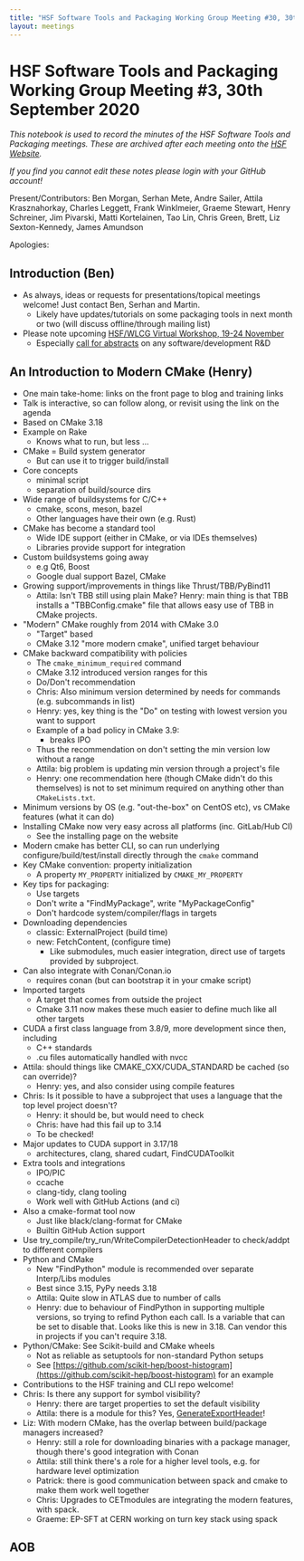 ```yaml
---
title: "HSF Software Tools and Packaging Working Group Meeting #30, 30th September 2020"
layout: meetings
---
```

# HSF Software Tools and Packaging Working Group Meeting #3, 30th September 2020

*This notebook is used to record the minutes of the HSF Software Tools and Packaging meetings. These are archived after each meeting onto the [HSF Website](https://hepsoftwarefoundation.org).*

*If you find you cannot edit these notes please login with your GitHub account!*

Present/Contributors: Ben Morgan, Serhan Mete, Andre Sailer, Attila Krasznahorkay, Charles Leggett, Frank Winklmeier, Graeme Stewart, Henry Schreiner, Jim Pivarski, Matti Kortelainen, Tao Lin, Chris Green, Brett, Liz Sexton-Kennedy, James Amundson

Apologies: 

## Introduction (Ben)
- As always, ideas or requests for presentations/topical meetings welcome! Just contact Ben, Serhan and Martin.
    - Likely have updates/tutorials on some packaging tools in next month or two (will discuss offline/through mailing list)
- Please note upcoming [HSF/WLCG Virtual Workshop, 19-24 November](https://indico.cern.ch/event/941278/)
    - Especially [call for abstracts](https://indico.cern.ch/event/941278/abstracts/) on any software/development R&D


## An Introduction to Modern CMake (Henry)
- One main take-home: links on the front page to blog and training links
- Talk is interactive, so can follow along, or revisit using the link on the agenda
- Based on CMake 3.18
- Example on Rake
    - Knows what to run, but less ...
- CMake = Build system generator
    - But can use it to trigger build/install
- Core concepts
    - minimal script
    - separation of build/source dirs
- Wide range of buildsystems for C/C++
    - cmake, scons, meson, bazel 
    - Other languages have their own (e.g. Rust)
- CMake has become a standard tool
    - Wide IDE support (either in CMake, or via IDEs themselves)
    - Libraries provide support for integration
- Custom buildsystems going away
    - e.g Qt6, Boost
    - Google dual support Bazel, CMake
- Growing support/improvements in things like Thrust/TBB/PyBind11
    - Attila: Isn't TBB still using plain Make? Henry: main thing is that TBB installs a "TBBConfig.cmake" file that allows easy use of TBB in CMake projects.
- "Modern" CMake roughly from 2014 with CMake 3.0
    - "Target" based
    - CMake 3.12 "more modern cmake", unified target behaviour
- CMake backward compatibility with policies
    - The `cmake_minimum_required` command
    - CMake 3.12 introduced version ranges for this
    - Do/Don't recommendation
    - Chris: Also minimum version determined by needs for commands (e.g. subcommands in list)
    - Henry: yes, key thing is the "Do" on testing with lowest version you want to support
    - Example of a bad policy in CMake 3.9:
        - breaks IPO
    - Thus the recommendation on don't setting the min version low without a range
    - Attila: big problem is updating min version through a project's file
    - Henry: one recommendation here (though CMake didn't do this themselves) is not to set minimum required on anything other than `CMakeLists.txt`.
- Minimum versions by OS (e.g. "out-the-box" on CentOS etc), vs CMake features (what it can do)
- Installing CMake now very easy across all platforms (inc. GitLab/Hub CI)
    - See the installing page on the website
- Modern cmake has better CLI, so can run underlying configure/build/test/install directly through the `cmake` command
- Key CMake convention: property initialization
    - A property `MY_PROPERTY` initialized by `CMAKE_MY_PROPERTY`
- Key tips for packaging:
    - Use targets
    - Don't write a "FindMyPackage", write "MyPackageConfig"
    - Don't hardcode system/compiler/flags in targets
- Downloading dependencies
    - classic: ExternalProject (build time)
    - new: FetchContent, (configure time)
        - Like submodules, much easier integration, direct use of targets provided by subproject.
- Can also integrate with Conan/Conan.io
    - requires conan (but can bootstrap it in your cmake script)
- Imported targets
    - A target that comes from outside the project
    - Cmake 3.11 now makes these much easier to define much like all other targets
- CUDA a first class language from 3.8/9, more development since then, including
    - C++ standards
    - .cu files automatically handled with nvcc
- Attila: should things like CMAKE_CXX/CUDA_STANDARD be cached (so can override)?
    - Henry: yes, and also consider using compile features
- Chris: Is it possible to have a subproject that uses a language that the top level project doesn't?
    - Henry: it should be, but would need to check
    - Chris: have had this fail up to 3.14
    - To be checked!
- Major updates to CUDA support in 3.17/18
    - architectures, clang, shared cudart, FindCUDAToolkit
- Extra tools and integrations
    - IPO/PIC
    - ccache
    - clang-tidy, clang tooling
    - Work well with GitHub Actions (and ci)
- Also a cmake-format tool now
    - Just like black/clang-format for CMake
    - Builtin GitHub Action support
- Use try_compile/try_run/WriteCompilerDetectionHeader to check/addpt to different compilers
- Python and CMake
    - New "FindPython" module is recommended over separate Interp/Libs modules
    - Best since 3.15, PyPy needs 3.18
    - Attila: Quite slow in ATLAS due to number of calls
    - Henry: due to behaviour of FindPython in supporting multiple versions, so trying to refind Python each call. Is a variable that can be set to disable that. Looks like this is new in 3.18. Can vendor this in projects if you can't require 3.18.
- Python/CMake: See Scikit-build and CMake wheels
    - Not as reliable as setuptools for non-standard Python setups
    - See [https://github.com/scikit-hep/boost-histogram](https://github.com/scikit-hep/boost-histogram) for an example
- Contributions to the HSF training and CLI repo welcome!
- Chris: Is there any support for symbol visibility?
    - Henry: there are target properties to set the default visibility
    - Attila: there is a module for this? Yes, [GenerateExportHeader](https://cmake.org/cmake/help/latest/module/GenerateExportHeader.html)!
- Liz: With modern CMake, has the overlap between build/package managers increased?
    - Henry: still a role for downloading binaries with a package manager, though there's good integration with Conan
    - Attila: still think there's a role for a higher level tools, e.g. for hardware level optimization
    - Patrick: there is good communication between spack and cmake to make them work well together
    - Chris: Upgrades to CETmodules are integrating the modern features, with spack.
    - Graeme: EP-SFT at CERN working on turn key stack using spack
## AOB
